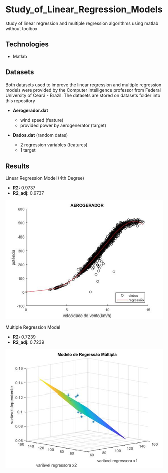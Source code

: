 # Study_of_Linear_Regression_Models
study of linear regression and multiple regression algorithms using matlab without toolbox


## Technologies
- Matlab


## Datasets
Both datasets used to improve the linear regression and multiple regression models were provided by the Computer Intelligence professor from Federal University of Ceará - Brazil. The datasets are stored on datasets folder into this repository

- **Aerogerador.dat**
  - wind speed (feature)
  - provided power by aerogenerator (target)

- **Dados.dat** (random datas)
  - 2 regression variables (features)
  - 1 target 


## Results
Linear Regression Model (4th Degree)
- **R2:** 0.9737
- **R2_adj:** 0.9737
 
<img src='images/regressao_linear.jpg'>


Multiple Regression Model
- **R2:** 0.7239
- **R2_adj:** 0.7239
 
<img src='images/regressao_multipla.jpg'>

